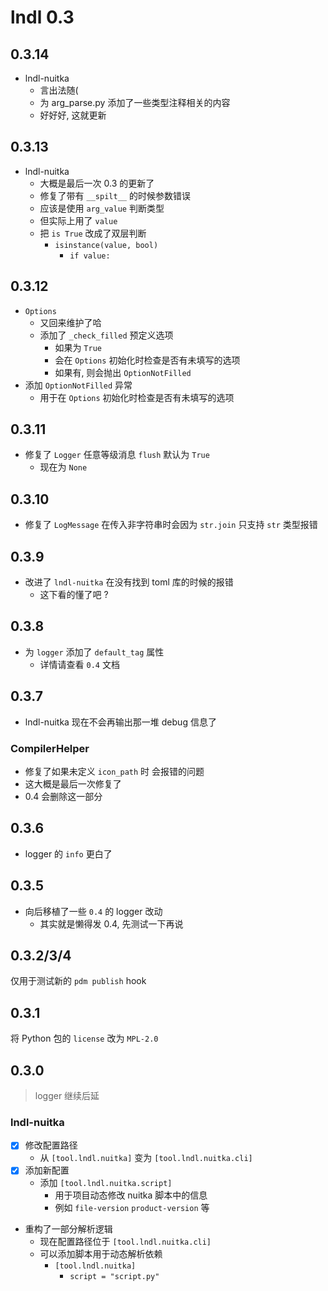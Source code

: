 # lndl 0.3

## 0.3.14

- lndl-nuitka
  - 言出法随(
  - 为 arg_parse.py 添加了一些类型注释相关的内容
  - 好好好, 这就更新

## 0.3.13

- lndl-nuitka
  - 大概是最后一次 0.3 的更新了
  - 修复了带有 `__spilt__` 的时候参数错误
  - 应该是使用 `arg_value` 判断类型
  - 但实际上用了 `value`
  - 把 `is True` 改成了双层判断
    - `isinstance(value, bool)`
      - `if value:`

## 0.3.12

- `Options`
  - 又回来维护了哈
  - 添加了 `_check_filled` 预定义选项
    - 如果为 `True`
    - 会在 `Options` 初始化时检查是否有未填写的选项
    - 如果有, 则会抛出 `OptionNotFilled`
- 添加 `OptionNotFilled` 异常
  - 用于在 `Options` 初始化时检查是否有未填写的选项

## 0.3.11

- 修复了 `Logger` 任意等级消息 `flush` 默认为 `True`
  - 现在为 `None`

## 0.3.10

- 修复了 `LogMessage` 在传入非字符串时会因为 `str.join` 只支持 `str` 类型报错

## 0.3.9

- 改进了 `lndl-nuitka` 在没有找到 toml 库的时候的报错
  - 这下看的懂了吧 ?

## 0.3.8

- 为 `logger` 添加了 `default_tag` 属性
  - 详情请查看 `0.4` 文档

## 0.3.7

- lndl-nuitka 现在不会再输出那一堆 debug 信息了

### CompilerHelper

- 修复了如果未定义 `icon_path` 时 会报错的问题
- 这大概是最后一次修复了
- 0.4 会删除这一部分

## 0.3.6

- logger 的 `info` 更白了

## 0.3.5

- 向后移植了一些 `0.4` 的 logger 改动
  - 其实就是懒得发 0.4, 先测试一下再说

## 0.3.2/3/4

仅用于测试新的 `pdm publish` hook

## 0.3.1

将 Python 包的 `license` 改为 `MPL-2.0`

## 0.3.0

> logger 继续后延

### lndl-nuitka

- [x] 修改配置路径
  - 从 `[tool.lndl.nuitka]` 变为 `[tool.lndl.nuitka.cli]`
- [x] 添加新配置
  - 添加 `[tool.lndl.nuitka.script]`
    - 用于项目动态修改 nuitka 脚本中的信息
    - 例如 `file-version` `product-version` 等

- 重构了一部分解析逻辑
  - 现在配置路径位于 `[tool.lndl.nuitka.cli]`
  - 可以添加脚本用于动态解析依赖
    - `[tool.lndl.nuitka]`
      - `script = "script.py"`
